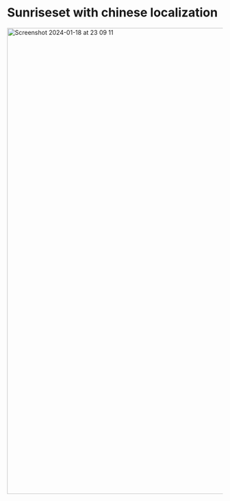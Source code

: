 # Sunriseset with chinese localization

<img width="1088" alt="Screenshot 2024-01-18 at 23 09 11" src="https://github.com/baraa-rasheed/Sunriseset/assets/86671593/e6892be2-78c0-4b23-b541-f1d730d3fe80">
